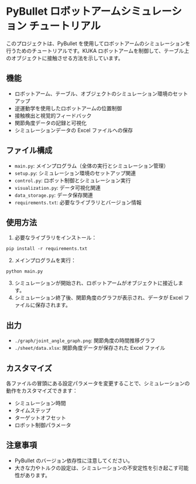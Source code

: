# PyBullet ロボットアームシミュレーション チュートリアル

このプロジェクトは、PyBullet を使用してロボットアームのシミュレーションを行うためのチュートリアルです。KUKA ロボットアームを制御して、テーブル上のオブジェクトに接触させる方法を示しています。

## 機能

- ロボットアーム、テーブル、オブジェクトのシミュレーション環境のセットアップ
- 逆運動学を使用したロボットアームの位置制御
- 接触検出と視覚的フィードバック
- 関節角度データの記録と可視化
- シミュレーションデータの Excel ファイルへの保存

## ファイル構成

- `main.py`: メインプログラム（全体の実行とシミュレーション管理）
- `setup.py`: シミュレーション環境のセットアップ関連
- `control.py`: ロボット制御とシミュレーション実行
- `visualization.py`: データ可視化関連
- `data_storage.py`: データ保存関連
- `requirements.txt`: 必要なライブラリとバージョン情報

## 使用方法

1. 必要なライブラリをインストール：

```
pip install -r requirements.txt
```

2. メインプログラムを実行：

```
python main.py
```

3. シミュレーションが開始され、ロボットアームがオブジェクトに接近します。
4. シミュレーション終了後、関節角度のグラフが表示され、データが Excel ファイルに保存されます。

## 出力

- `./graph/joint_angle_graph.png`: 関節角度の時間推移グラフ
- `./sheet/data.xlsx`: 関節角度データが保存された Excel ファイル

## カスタマイズ

各ファイルの冒頭にある設定パラメータを変更することで、シミュレーションの動作をカスタマイズできます：

- シミュレーション時間
- タイムステップ
- ターゲットオフセット
- ロボット制御パラメータ

## 注意事項

- PyBullet のバージョン依存性に注意してください。
- 大きな力やトルクの設定は、シミュレーションの不安定性を引き起こす可能性があります。
